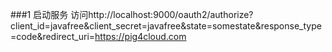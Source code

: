###1 启动服务
访问http://localhost:9000/oauth2/authorize?client_id=javafree&client_secret=javafree&state=somestate&response_type=code&redirect_uri=https://pig4cloud.com
